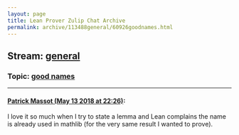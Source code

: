 ```yaml
---
layout: page
title: Lean Prover Zulip Chat Archive 
permalink: archive/113488general/60926goodnames.html
---
```


## Stream: [general](index.html)
### Topic: [good names](60926goodnames.html)

---

#### [Patrick Massot (May 13 2018 at 22:26)](https://leanprover.zulipchat.com/#narrow/stream/113488-general/topic/good%20names/near/126508650):
I love it so much when I try to state a lemma and Lean complains the name is already used in mathlib (for the very same result I wanted to prove).

